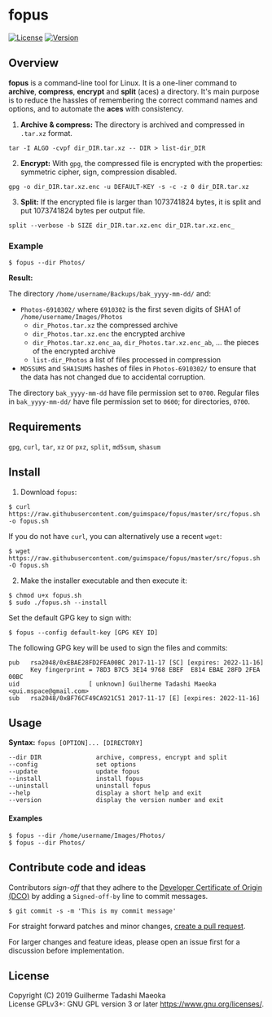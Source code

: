 # fopus

[![License](https://img.shields.io/badge/license-GPL-blue.svg)](https://github.com/guimspace/fopus/blob/master/LICENSE) [![Version](https://img.shields.io/github/release-pre/guimspace/fopus.svg)](https://github.com/guimspace/fopus/releases)


## Overview

**fopus** is a command-line tool for Linux. It is a one-liner command to **archive**, **compress**, **encrypt** and **split** (aces) a directory. It's main purpose is to reduce the hassles of remembering the correct command names and options, and to automate the **aces** with consistency.

1. **Archive & compress:** The directory is archived and compressed in `.tar.xz` format.  
```
tar -I ALGO -cvpf dir_DIR.tar.xz -- DIR > list-dir_DIR
```

2. **Encrypt:** With `gpg`, the compressed file is encrypted with the properties: symmetric cipher, sign, compression disabled.  
```
gpg -o dir_DIR.tar.xz.enc -u DEFAULT-KEY -s -c -z 0 dir_DIR.tar.xz
```

3. **Split:** If the encrypted file is larger than 1073741824 bytes, it is split and put 1073741824 bytes per output file.  
```
split --verbose -b SIZE dir_DIR.tar.xz.enc dir_DIR.tar.xz.enc_
```

### Example

```
$ fopus --dir Photos/
```

**Result:**

The directory `/home/username/Backups/bak_yyyy-mm-dd/` and:
 - `Photos-6910302/` where `6910302` is the first seven digits of SHA1 of `/home/username/Images/Photos`
   - `dir_Photos.tar.xz` the compressed archive
   - `dir_Photos.tar.xz.enc` the encrypted archive
   - `dir_Photos.tar.xz.enc_aa`, `dir_Photos.tar.xz.enc_ab`, ... the pieces of the encrypted archive
   - `list-dir_Photos` a list of files processed in compression
 - `MD5SUMS` and `SHA1SUMS` hashes of files in `Photos-6910302/` to ensure that the data has not changed due to accidental corruption.

The directory `bak_yyyy-mm-dd` have file permission set to `0700`. Regular files in `bak_yyyy-mm-dd/` have file permission set to `0600`; for directories, `0700`.


## Requirements

`gpg`, `curl`, `tar`, `xz` or `pxz`, `split`, `md5sum`, `shasum`


## Install

1. Download `fopus`:

```
$ curl https://raw.githubusercontent.com/guimspace/fopus/master/src/fopus.sh -o fopus.sh
```

If you do not have `curl`, you can alternatively use a recent `wget`:

```
$ wget https://raw.githubusercontent.com/guimspace/fopus/master/src/fopus.sh -O fopus.sh
```

2. Make the installer executable and then execute it:

```
$ chmod u+x fopus.sh
$ sudo ./fopus.sh --install
```

Set the default GPG key to sign with:
```
$ fopus --config default-key [GPG KEY ID]
```

The following GPG key will be used to sign the files and commits:

```
pub   rsa2048/0xEBAE28FD2FEA00BC 2017-11-17 [SC] [expires: 2022-11-16]
      Key fingerprint = 78D3 B7C5 3E14 9768 EBEF  E814 EBAE 28FD 2FEA 00BC
uid                   [ unknown] Guilherme Tadashi Maeoka <gui.mspace@gmail.com>
sub   rsa2048/0xBF76CF49CA921C51 2017-11-17 [E] [expires: 2022-11-16]
```


## Usage

**Syntax:** `fopus [OPTION]... [DIRECTORY]`

```
--dir DIR               archive, compress, encrypt and split
--config                set options
--update                update fopus
--install               install fopus
--uninstall             uninstall fopus
--help                  display a short help and exit
--version               display the version number and exit
```

#### Examples
```
$ fopus --dir /home/username/Images/Photos/
$ fopus --dir Photos/
```


## Contribute code and ideas

Contributors *sign-off* that they adhere to the [Developer Certificate of Origin (DCO)](https://developercertificate.org/) by adding a `Signed-off-by` line to commit messages.

```
$ git commit -s -m 'This is my commit message'
```

For straight forward patches and minor changes, [create a pull request](https://help.github.com/en/articles/creating-a-pull-request).

For larger changes and feature ideas, please open an issue first for a discussion before implementation.


## License

Copyright (C) 2019 Guilherme Tadashi Maeoka  
License GPLv3+: GNU GPL version 3 or later <https://www.gnu.org/licenses/>.
